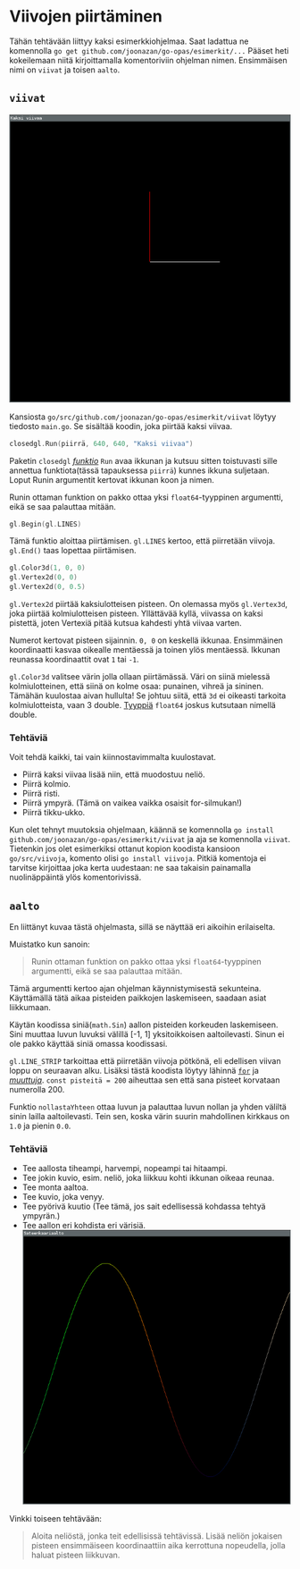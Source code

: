 # Viivojen piirtäminen

Tähän tehtävään liittyy kaksi esimerkkiohjelmaa. Saat ladattua ne komennolla `go get github.com/joonazan/go-opas/esimerkit/...` Pääset heti kokeilemaan niitä kirjoittamalla komentoriviin ohjelman nimen. Ensimmäisen nimi on `viivat` ja toisen `aalto`.

## `viivat`

![kuva ohjelmasta käynnissä](viivat.png)

Kansiosta `go/src/github.com/joonazan/go-opas/esimerkit/viivat` löytyy tiedosto `main.go`. Se sisältää koodin, joka piirtää kaksi viivaa.

```Go
closedgl.Run(piirrä, 640, 640, "Kaksi viivaa")
```

Paketin `closedgl` [_funktio_](../ohjeet/funktio.md) `Run` avaa ikkunan ja kutsuu sitten toistuvasti sille annettua funktiota(tässä tapauksessa `piirrä`) kunnes ikkuna suljetaan. Loput Runin argumentit kertovat ikkunan koon ja nimen.

Runin ottaman funktion on pakko ottaa yksi `float64`-tyyppinen argumentti, eikä se saa palauttaa mitään.

```Go
gl.Begin(gl.LINES)
```

Tämä funktio aloittaa piirtämisen. `gl.LINES` kertoo, että piirretään viivoja. `gl.End()` taas lopettaa piirtämisen.

```Go
gl.Color3d(1, 0, 0)
gl.Vertex2d(0, 0)
gl.Vertex2d(0, 0.5)
```

`gl.Vertex2d` piirtää kaksiulotteisen pisteen. On olemassa myös `gl.Vertex3d`, joka piirtää kolmiulotteisen pisteen. Yllättävää kyllä, viivassa on kaksi pistettä, joten Vertexiä pitää kutsua kahdesti yhtä viivaa varten.

Numerot kertovat pisteen sijainnin. `0, 0` on keskellä ikkunaa. Ensimmäinen koordinaatti kasvaa oikealle mentäessä ja toinen ylös mentäessä. Ikkunan reunassa koordinaattit ovat `1` tai `-1`.

`gl.Color3d` valitsee värin jolla ollaan piirtämässä. Väri on siinä mielessä kolmiulotteinen, että siinä on kolme osaa: punainen, vihreä ja sininen. Tämähän kuulostaa aivan hullulta! Se johtuu siitä, että `3d` ei oikeasti tarkoita kolmiulotteista, vaan 3 double. [Tyyppiä](../ohjeet/tyypit.md) `float64` joskus kutsutaan nimellä double.

### Tehtäviä
Voit tehdä kaikki, tai vain kiinnostavimmalta kuulostavat.

 - Piirrä kaksi viivaa lisää niin, että muodostuu neliö.
 - Piirrä kolmio.
 - Piirrä risti.
 - Piirrä ympyrä. (Tämä on vaikea vaikka osaisit for-silmukan!)
 - Piirrä tikku-ukko.

Kun olet tehnyt muutoksia ohjelmaan, käännä se komennolla `go install github.com/joonazan/go-opas/esimerkit/viivat` ja aja se komennolla `viivat`. Tietenkin jos olet esimerkiksi ottanut kopion koodista kansioon `go/src/viivoja`, komento olisi `go install viivoja`. Pitkiä komentoja ei tarvitse kirjoittaa joka kerta uudestaan: ne saa takaisin painamalla nuolinäppäintä ylös komentorivissä.

## `aalto`

En liittänyt kuvaa tästä ohjelmasta, sillä se näyttää eri aikoihin erilaiselta.

Muistatko kun sanoin:
> Runin ottaman funktion on pakko ottaa yksi `float64`-tyyppinen argumentti, eikä se saa palauttaa mitään.

Tämä argumentti kertoo ajan ohjelman käynnistymisestä sekunteina. Käyttämällä tätä aikaa pisteiden paikkojen laskemiseen, saadaan asiat liikkumaan.

Käytän koodissa siniä(`math.Sin`) aallon pisteiden korkeuden laskemiseen. Sini muuttaa luvun luvuksi välillä [-1, 1] yksitoikkoisen aaltoilevasti. Sinun ei ole pakko käyttää siniä omassa koodissasi.

`gl.LINE_STRIP` tarkoittaa että piirretään viivoja pötkönä, eli edellisen viivan loppu on seuraavan alku. Lisäksi tästä koodista löytyy lähinnä [`for`](../ohjeet/for.md) ja [_muuttuja_](../ohjeet/var.md). `const pisteitä = 200` aiheuttaa sen että sana pisteet korvataan numerolla 200.

Funktio `nollastaYhteen` ottaa luvun ja palauttaa luvun nollan ja yhden väliltä sinin lailla aaltoilevasti. Tein sen, koska värin suurin mahdollinen kirkkaus on `1.0` ja pienin `0.0`.

### Tehtäviä

 - Tee aallosta tiheampi, harvempi, nopeampi tai hitaampi.
 - Tee jokin kuvio, esim. neliö, joka liikkuu kohti ikkunan oikeaa reunaa.
 - Tee monta aaltoa.
 - Tee kuvio, joka venyy.
 - Tee pyörivä kuutio (Tee tämä, jos sait edellisessä kohdassa tehtyä ympyrän.)
 - Tee aallon eri kohdista eri värisiä. ![sateenkaariaalto](sateenkaariaalto.png)

Vinkki toiseen tehtävään:
>Aloita neliöstä, jonka teit edellisissä tehtävissä. Lisää neliön jokaisen pisteen ensimmäiseen koordinaattiin aika kerrottuna nopeudella, jolla haluat pisteen liikkuvan.
